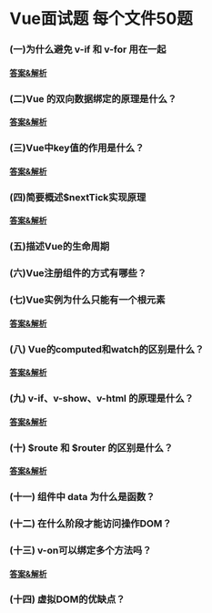 # Vue面试题 每个文件50题

### (一)为什么避免 v-if 和 v-for 用在一起

#### [答案&解析](https://github.com/QMcoder/QM-FE-Interview/issues/10)

### (二)Vue 的双向数据绑定的原理是什么？

#### [答案&解析](https://github.com/QMcoder/QM-FE-Interview/issues/17)

### (三)Vue中key值的作用是什么？

#### [答案&解析](https://github.com/QMcoder/QM-FE-Interview/issues/24)

### (四)简要概述$nextTick实现原理

#### [答案&解析](https://github.com/QMcoder/QM-FE-Interview/issues/30)

### (五)描述Vue的生命周期

### (六)Vue注册组件的方式有哪些？

### (七)Vue实例为什么只能有一个根元素

#### [答案&解析](https://github.com/QMcoder/QM-FE-Interview/issues/35)

### (八) Vue的computed和watch的区别是什么？

#### [答案&解析](https://github.com/QMcoder/QM-FE-Interview/issues/57)

### (九) v-if、v-show、v-html 的原理是什么？

#### [答案&解析](https://github.com/QMcoder/QM-FE-Interview/issues/45)

### (十) $route 和 $router 的区别是什么？

#### [答案&解析](https://github.com/QMcoder/QM-FE-Interview/issues/55)

### (十一) 组件中 data 为什么是函数？

### (十二) 在什么阶段才能访问操作DOM？

### (十三) v-on可以绑定多个方法吗？

#### [答案&解析](https://github.com/QMcoder/QM-FE-Interview/issues/56)

### (十四) 虚拟DOM的优缺点？